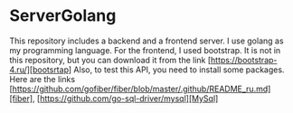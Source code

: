 # ServerGolang
This repository includes a backend and a frontend server. 
I use golang as my programming language. For the frontend, I used bootstrap. 
It is not in this repository, but you can download it from the link [https://bootstrap-4.ru/][bootsrtap]
Also, to test this API, you need to install some packages. Here are the links 
[https://github.com/gofiber/fiber/blob/master/.github/README_ru.md][fiber], 
[https://github.com/go-sql-driver/mysql][MySql]



[fiber]: https://github.com/gofiber/fiber/blob/master/.github/README_ru.md
[MySql]: https://github.com/go-sql-driver/mysql
[bootsrtap]: https://bootstrap-4.ru/
